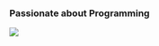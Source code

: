 ### Passionate about Programming

<img align="center" src="https://github-readme-stats.vercel.app/api/<CARD_TYPE>/?username=Ruhulcse&theme=<THEME_NAME>" />

